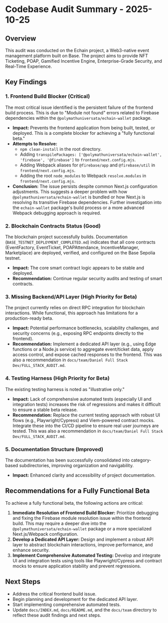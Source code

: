 # Codebase Audit Summary - 2025-10-25

## Overview

This audit was conducted on the Echain project, a Web3-native event management platform built on Base. The project aims to provide NFT Ticketing, POAP, Gamified Incentive Engine, Enterprise-Grade Security, and Real-Time Experience.

## Key Findings

### 1. Frontend Build Blocker (Critical)

The most critical issue identified is the persistent failure of the frontend build process. This is due to "Module not found" errors related to Firebase dependencies within the `@polymathuniversata/echain-wallet` package.

*   **Impact:** Prevents the frontend application from being built, tested, or deployed. This is a complete blocker for achieving a "fully functional beta."
*   **Attempts to Resolve:**
    *   `npm clean-install` in the root directory.
    *   Adding `transpilePackages: ['@polymathuniversata/echain-wallet', 'firebase', '@firebase']` to `frontend/next.config.mjs`.
    *   Adding Webpack aliases for `@firebase/app` and `@firebase/util` in `frontend/next.config.mjs`.
    *   Adding the root `node_modules` to Webpack `resolve.modules` in `frontend/next.config.mjs`.
*   **Conclusion:** The issue persists despite common Next.js configuration adjustments. This suggests a deeper problem with how `@polymathuniversata/echain-wallet` is bundled or how Next.js is resolving its transitive Firebase dependencies. Further investigation into the `echain-wallet` package's build process or a more advanced Webpack debugging approach is required.

### 2. Blockchain Contracts Status (Good)

The blockchain project successfully builds. Documentation (`BASE_TESTNET_DEPLOYMENT_COMPLETED.md`) indicates that all core contracts (EventFactory, EventTicket, POAPAttendance, IncentiveManager, Marketplace) are deployed, verified, and configured on the Base Sepolia testnet.

*   **Impact:** The core smart contract logic appears to be stable and deployed.
*   **Recommendation:** Continue regular security audits and testing of smart contracts.

### 3. Missing Backend/API Layer (High Priority for Beta)

The project currently relies on direct RPC integration for blockchain interactions. While functional, this approach has limitations for a production-ready beta.

*   **Impact:** Potential performance bottlenecks, scalability challenges, and security concerns (e.g., exposing RPC endpoints directly to the frontend).
*   **Recommendation:** Implement a dedicated API layer (e.g., using Edge functions or a Node.js service) to aggregate event/ticket data, apply access control, and expose cached responses to the frontend. This was also a recommendation in `docs/team/Daniel Full Stack Dev/FULL_STACK_AUDIT.md`.

### 4. Testing Harness (High Priority for Beta)

The existing testing harness is noted as "illustrative only."

*   **Impact:** Lack of comprehensive automated tests (especially UI and integration tests) increases the risk of regressions and makes it difficult to ensure a stable beta release.
*   **Recommendation:** Replace the current testing approach with robust UI flows (e.g., Playwright/Cypress) and Viem-powered contract mocks. Integrate these into the CI/CD pipeline to ensure real user journeys are tested. This was also a recommendation in `docs/team/Daniel Full Stack Dev/FULL_STACK_AUDIT.md`.

### 5. Documentation Structure (Improved)

The documentation has been successfully consolidated into category-based subdirectories, improving organization and navigability.

*   **Impact:** Enhanced clarity and accessibility of project documentation.

## Recommendations for a Fully Functional Beta

To achieve a fully functional beta, the following actions are critical:

1.  **Immediate Resolution of Frontend Build Blocker:** Prioritize debugging and fixing the Firebase module resolution issue within the frontend build. This may require a deeper dive into the `@polymathuniversata/echain-wallet` package or a more specialized Next.js/Webpack configuration.
2.  **Develop a Dedicated API Layer:** Design and implement a robust API layer to abstract blockchain interactions, improve performance, and enhance security.
3.  **Implement Comprehensive Automated Testing:** Develop and integrate UI and integration tests using tools like Playwright/Cypress and contract mocks to ensure application stability and prevent regressions.

## Next Steps

*   Address the critical frontend build issue.
*   Begin planning and development for the dedicated API layer.
*   Start implementing comprehensive automated tests.
*   Update `docs/INDEX.md`, `docs/README.md`, and the `docs/team` directory to reflect these audit findings and next steps.
